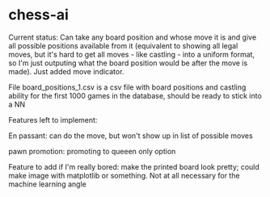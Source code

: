 # chess-ai

Current status:
Can take any board position and whose move it is and give all possible positions available from it (equivalent to showing all legal moves, but it's hard to get all moves - like castling - into a uniform format, so I'm just outputing what the board position would be after the move is made). Just added move indicator.

File board_positions_1.csv is a csv file with board positions and castling ability for the first 1000 games in the database, should be ready to stick into a NN

Features left to implement:

En passant:
    can do the move, but won't show up in list of possible moves

pawn promotion:
    promoting to queeen only option

Feature to add if I'm really bored:
    make the printed board look pretty; could make image with matplotlib or something. Not at all necessary for the machine learning angle
